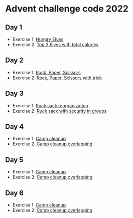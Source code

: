 # Advent challenge code 2022

## Day 1

- Exercise 1: [Hungry Elves](./day1/hungryelves/README.md)
- Exercise 2: [Top 3 Elves with total calories](./day1/topthreeelves/README.md)

## Day 2

- Exercise 1: [Rock, Paper, Scissors](./day2/rockpaperscissors/README.md)
- Exercise 2: [Rock, Paper, Scissors with trick](./day2/rockpaperscissorstricked/README.md)

## Day 3

- Exercise 1: [Ruck sack reorganization](./day3/rucksackreorganization/README.md)
- Exercise 2: [Ruck sack with security in groups](./day3/rucksackwithsecurity/README.md)

## Day 4

- Exercise 1: [Camp cleanup](./day4/campcleanup/README.md)
- Exercise 2: [Camp cleanup overlapping](./day4/campcleanupoverlap/README.md)

## Day 5

- Exercise 1: [Camp cleanup](./day5/supplystacks/README.md)
- Exercise 2: [Camp cleanup overlapping](./day5/supplystacksmultiple/README.md)

## Day 6

- Exercise 1: [Camp cleanup](./day6/tuningtrouble/README.md)
- Exercise 2: [Camp cleanup overlapping](./day6/lookmessages/README.md)